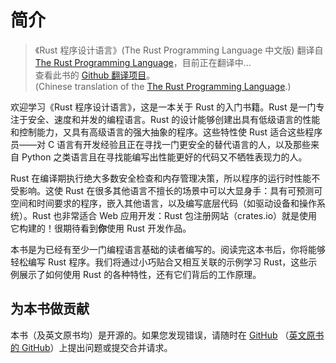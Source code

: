 # 简介

>《Rust 程序设计语言》(The Rust Programming Language 中文版) 翻译自 [The Rust Programming Language][book-website]，目前正在翻译中...  
> 查看此书的 [Github 翻译项目][book-cn]。  
> (Chinese translation of the [The Rust Programming Language][book-website].)


欢迎学习《Rust 程序设计语言》，这是一本关于 Rust 的入门书籍。Rust 是一门专注于安全、速度和并发的编程语言。Rust 的设计能够创建出具有低级语言的性能和控制能力，又具有高级语言的强大抽象的程序。这些特性使 Rust 适合这些程序员——对 C 语言有开发经验且正在寻找一门更安全的替代语言的人，以及那些来自 Python 之类语言且在寻找能编写出性能更好的代码又不牺牲表现力的人。

Rust 在编译期执行绝大多数安全检查和内存管理决策，所以程序的运行时性能不受影响。这使 Rust 在很多其他语言不擅长的场景中可以大显身手：具有可预测可空间和时间要求的程序，嵌入其他语言，以及编写底层代码（如驱动设备和操作系统）。Rust 也非常适合 Web 应用开发：Rust 包注册网站（crates.io）就是使用它构建的！很期待看到**你**使用 Rust 开发作品。

本书是为已经有至少一门编程语言基础的读者编写的。阅读完这本书后，你将能够轻松编写 Rust 程序。我们将通过小巧贴合又相互关联的示例学习 Rust，这些示例展示了如何使用 Rust 的各种特性，还有它们背后的工作原理。

## 为本书做贡献

本书（及英文原书均）是开源的。如果您发现错误，请随时在 [GitHub][book-cn] （[英文原书的 GitHub][book]）上提出问题或提交合并请求。

[book-website]: http://rust-lang.github.io/book/
[book-cn]: https://github.com/rust-lang-cn/book-cn
[book]: https://github.com/rust-lang/book
